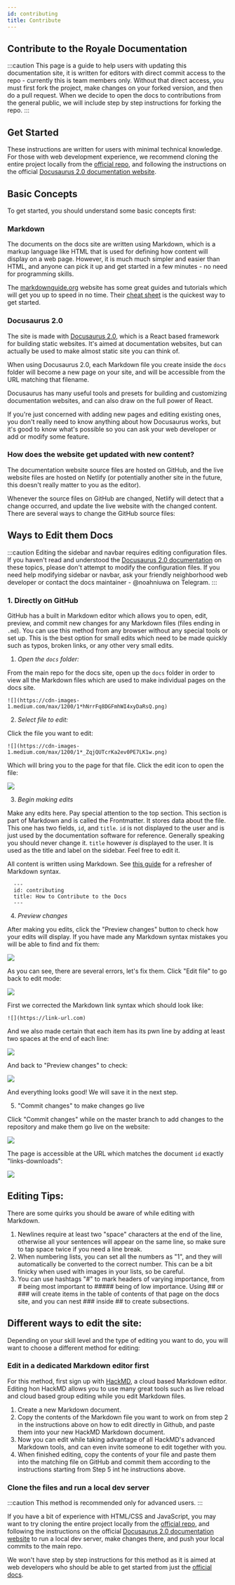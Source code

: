 ```yaml
---
id: contributing
title: Contribute
---
```


## Contribute to the Royale Documentation

:::caution
This page is a guide to help users with updating this documentation site, it is written for editors with direct commit access to the repo - currently this is team members only. Without that direct access, you must first fork the project, make changes on your forked version, and then do a pull request. When we decide to open the docs to contributions from the general public, we will include step by step instructions for forking the repo.
:::

## Get Started

These instructions are written for users with minimal technical knowledge. For those with web development experience, we recommend cloning the entire project locally from the [official repo](https://github.com/MantraDAO/docs), and following the instructions on the official [Docusaurus 2.0 documentation website](https://v2.docusaurus.io/docs/installation#running-the-development-server). 

## Basic Concepts

To get started, you should understand some basic concepts first:

### Markdown

The documents on the docs site are written using Markdown, which is a markup language like HTML that is used for defining how content will display on a web page. However, it is much much simpler and easier than HTML, and anyone can pick it up and get started in a few minutes - no need for programming skills. 

The [markdownguide.org](https://www.markdownguide.org/) website has some great guides and tutorials which will get you up to speed in no time. Their [cheat sheet](https://www.markdownguide.org/cheat-sheet/) is the quickest way to get started.

### Docusaurus 2.0

The site is made with [Docusaurus 2.0](https://v2.docusaurus.io/docs/), which is a React based framework for building static websites. It's aimed at documentation websites, but can actually be used to make almost static site you can think of. 

When using Docusaurus 2.0, each Markdown file you create inside the `docs` folder will become a new page on your site, and will be accessible from the URL matching that filename.

Docusaurus has many useful tools and presets for building and customizing documentation websites, and can also draw on the full power of React. 

If you're just concerned with adding new pages and editing existing ones, you don't really need to know anything about how Docusaurus works, but it's good to know what's possible so you can ask your web developer or add or modify some feature.

### How does the website get updated with new content?

The documentation website source files are hosted on GitHub, and the live website files are hosted on Netlify (or potentially another site in the future, this doesn't really matter to you as the editor). 

Whenever the source files on GitHub are changed, Netlify will detect that a change occurred, and update the live website with the changed content. There are several ways to change the GitHub source files:

## Ways to Edit them Docs

:::caution
Editing the sidebar and navbar requires editing configuration files. If you haven't read and understood the [Docusaurus 2.0 documentation](https://v2.docusaurus.io/docs/) on these topics, please don't attempt to modify the configuration files. If you need help modifying sidebar or navbar, ask your friendly neighborhood web developer or contact the docs maintainer - @noahniuwa on Telegram.
:::

### 1. Directly on GitHub

GitHub has a built in Markdown editor which allows you to open, edit, preview, and commit new changes for any Markdown files (files ending in `.md`). You can use this method from any browser without any special tools or set up. This is the best option for small edits which need to be made quickly such as typos, broken links, or any other very small edits.

1. *Open the `docs` folder:*  
    
  From the main repo for the docs site, open up the `docs` folder in order to view all the Markdown files which are used to make individual pages on the docs site.     
   
    ![](https://cdn-images-1.medium.com/max/1200/1*hNrrFq8DGFmhWI4xyDaRsQ.png)     
  
2. *Select file to edit:*

  Click the file you want to edit:

    ![](https://cdn-images-1.medium.com/max/1200/1*_ZqjQUTcrKa2ev0PE7LK1w.png)

  Which will bring you to the page for that file. Click the edit icon to open the file:

  ![](https://cdn-images-1.medium.com/max/1200/1*9zYKJvqVu6S7xd__8qeTGQ.png)

3. *Begin making edits*

Make any edits here. Pay special attention to the top section. This section is part of Markdown and is called the Frontmatter. It stores data about the file. This one has two fields, `id`, and `title`. `id` is not displayed to the user and is just used by the documentation software for reference. Generally speaking you should never change it. `title` however *is* displayed to the user. It is used as the title and label on the sidebar. Feel free to edit it. 

All content is written using Markdown. See [this guide](https://www.markdownguide.org/) for a refresher of Markdown syntax.
 
  ```
    ---
    id: contributing
    title: How to Contribute to the Docs
    ---
  ```

4. *Preview changes*

After making you edits, click the "Preview changes" button to check how your edits will display. If you have made any Markdown syntax mistakes you will be able to find and fix them:

![](https://cdn-images-1.medium.com/max/1200/1*f56x6Bueqr6xRCFYRZgfEw.png)

As you can see, there are several errors, let's fix them. Click "Edit file" to go back to edit mode:

![](https://cdn-images-1.medium.com/max/1200/1*0OtSKo5c7Krk7b00CXkRaw.png)

  First we corrected the Markdown link syntax which should look like:

 `![](https://link-url.com)`

  And we also made certain that each item has its pwn line by adding at least two spaces at the end of each line:

 ![](https://cdn-images-1.medium.com/max/1200/1*PQG9h5UNsuFngG2lFLWfeQ.png)

  And back to "Preview changes" to check:

  ![](https://cdn-images-1.medium.com/max/1200/1*jKJnK-AiTqc81jaUff7RYw.png)

  And everything looks good! We will save it in the next step.

5. "Commit changes" to make changes go live

Click "Commit changes" while on the master branch to add changes to the repository and make them go live on the website:

![](https://cdn-images-1.medium.com/max/1200/1*PKlPzgTB_dyZG_MOLwh2Jw.png)

The page is accessible at the URL which matches the document `id` exactly "links-downloads":

![](https://cdn-images-1.medium.com/max/1200/1*2BB_5SlS_EXhVox9PUtFxQ.png)

## Editing Tips:

There are some quirks you should be aware of while editing with Markdown.

1. Newlines require at least two "space" characters at the end of the line, otherwise all your sentences will appear on the same line, so make sure to tap space twice if you need a line break.
1. When numbering lists, you can set all the numbers as "1", and they will automatically be converted to the correct number. This can be a bit finicky when used with images in your lists, so be careful. 
1. You can use hashtags "#" to mark headers of varying importance, from # being most important to ##### being of low importance. Using ## or ### will create items in the table of contents of that page on the docs site, and you can nest ### inside ## to create subsections. 



## Different ways to edit the site:


Depending on your skill level and the type of editing you want to do, you will want to choose a different method for editing:

### Edit in a dedicated Markdown editor first

For this method, first sign up with [HackMD](https://hackmd.io/), a cloud based Markdown editor. Editing hon HackMD allows you to use many great tools such as live reload and cloud based group editing while you edit Markdown files.

1. Create a new Markdown document. 
2. Copy the contents of the Markdown file you want to work on from step 2 in the instructions above on how to edit directly in Github, and paste them into your new HackMD Markdown document. 
3. Now you can edit while taking advantage of all HackMD's advanced Markdown tools, and can even invite someone to edit together with you.
4. When finished editing, copy the contents of your file and paste them into the matching file on GitHub and commit them according to the instructions starting from Step 5 int he instructions above.

### Clone the files and run a local dev server 
:::caution
This method is recommended only for advanced users.
:::

If you have a bit of experience with HTML/CSS and JavaScript, you may want to try cloning the entire project locally from the [official repo](https://github.com/MantraDAO/docs), and following the instructions on the official [Docusaurus 2.0 documentation website](https://v2.docusaurus.io/docs/installation#running-the-development-server) to run a local dev server, make changes there, and push your local commits to the main repo. 

We won't have step by step instructions for this method as it is aimed at web developers who should be able to get started from just the [official docs](https://v2.docusaurus.io/).


